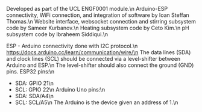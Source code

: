 Developed as part of the UCL ENGF0001 module.\n
Arduino-ESP connectivity, WiFi connection, and integration of software 
by Ioan Steffan Thomas.\n
Website interface, websocket connection and stirring subsystem code
by Sameer Kurbanov.\n
Heating subsystem code by Ceto Kim.\n
pH subsystem code by Ibraheem Siddiqui.\n


ESP - Arduino connectivity done with I2C protocol.\n
https://docs.arduino.cc/learn/communication/wire/\n
The data lines (SDA) and clock lines (SCL) should be 
connected via a level-shifter between Arduino and ESP.\n
The level-shifter should also connect the ground (GND)
pins.
ESP32 pins:\n
   - SDA: GPIO 21\n
   - SCL: GPIO 22\n
Arduino Uno pins:\n
   - SDA: SDA/A4\n
   - SCL: SCL/A5\n
The Arduino is the device given an address of 1.\n
